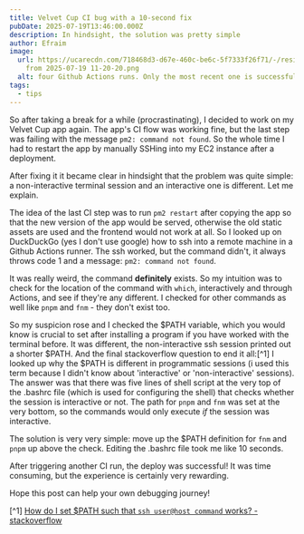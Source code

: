 ```yaml
---
title: Velvet Cup CI bug with a 10-second fix
pubDate: 2025-07-19T13:46:00.000Z
description: In hindsight, the solution was pretty simple
author: Efraim
image:
  url: https://ucarecdn.com/718468d3-d67e-460c-be6c-5f7333f26f71/-/resize/800x450/Screenshot
    from 2025-07-19 11-20-20.png
  alt: four Github Actions runs. Only the most recent one is successful
tags:
  - tips
---
```

So after taking a break for a while (procrastinating), I decided to work on my Velvet Cup app again. The app's CI flow was working fine, but the last step was failing with the message `pm2: command not found`. So the whole time I had to restart the app by manually SSHing into my EC2 instance after a deployment.

After fixing it it became clear in hindsight that the problem was quite simple: a non-interactive terminal session and an interactive one is different. Let me explain.

The idea of the last CI step was to run `pm2 restart` after copying the app so that the new version of the app would be served, otherwise the old static assets are used and the frontend would not work at all. So I looked up on DuckDuckGo (yes I don't use google) how to ssh into a remote machine in a Github Actions runner. The ssh worked, but the command didn't, it always throws code 1 and a message: `pm2: command not found`. 

It was really weird, the command **definitely** exists. So my intuition was to check for the location of the command with `which`, interactively and through Actions, and see if they're any different. I checked for other commands as well like `pnpm` and `fnm` - they don't exist too.

So my suspicion rose and I checked the $PATH variable, which you would know is crucial to set after installing a program if you have worked with the terminal before. It was different, the non-interactive ssh session printed out a shorter $PATH. And the final stackoverflow question to end it all:[^1] I looked up why the $PATH is different in programmatic sessions (i used this term because I didn't know about 'interactive' or 'non-interactive' sessions). The answer was that there was five lines of shell script at the very top of the .bashrc file (which is used for configuring the shell) that checks whether the session is interactive or not. The path for `pnpm` and `fnm` was set at the very bottom, so the commands would only execute *if* the session was interactive.

The solution is very very simple: move up the $PATH definition for `fnm` and `pnpm` up above the check. Editing the .bashrc file took me like 10 seconds.

After triggering another CI run, the deploy was successful! It was time consuming, but the experience is certainly very rewarding.

Hope this post can help your own debugging journey!

[^1] [How do I set $PATH such that `ssh user@host command` works? - stackoverflow](https://stackoverflow.com/questions/940533/how-do-i-set-path-such-that-ssh-userhost-command-works)
